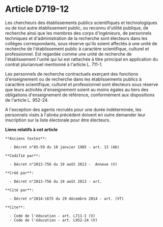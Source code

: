 # Article D719-12

Les chercheurs des établissements publics scientifiques et technologiques ou de tout autre établissement public, ou reconnu
d'utilité publique, de recherche ainsi que les membres des corps d'ingénieurs, de personnels techniques et d'administration
de la recherche sont électeurs dans les collèges correspondants, sous réserve qu'ils soient affectés à une unité de recherche
de l'établissement public à caractère scientifique, culturel et professionnel. Est regardée comme une unité de recherche de
l'établissement l'unité qui lui est rattachée à titre principal en application du contrat pluriannuel mentionné à l'article
L. 711-1. 

Les personnels de recherche contractuels exerçant des fonctions d'enseignement ou de recherche dans les établissements
publics à caractère scientifique, culturel et professionnel sont électeurs sous réserve que leurs activités d'enseignement
soient au moins égales au tiers des obligations d'enseignement de référence, conformément aux dispositions de l'article L.
952-24. 

A l'exception des agents recrutés pour une durée indéterminée, les personnels visés à l'alinéa précédent doivent en outre
demander leur inscription sur la liste électorale pour être électeurs.

**Liens relatifs à cet article**

	**Anciens textes**:

	  - Décret n°85-59 du 18 janvier 1985 - art. 13 (Ab)

	**Codifié par**:

	  - Décret n°2013-756 du 19 août 2013 -  Annexe (V)

	**Créé par**:

	  - Décret n°2013-756 du 19 août 2013 - art.

	**Cité par**:

	  - Décret n°2014-1675 du 29 décembre 2014 - art. (VT)

	**Cite**:

	  - Code de l'éducation - art. L711-1 (V)
	  - Code de l'éducation - art. L952-24 (V)
